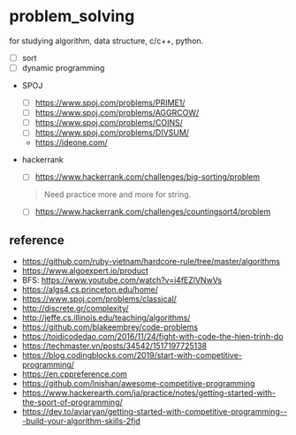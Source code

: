 # problem_solving
for studying algorithm, data structure, c/c++, python.
- [ ] sort
- [ ] dynamic programming

- SPOJ
  - [ ] https://www.spoj.com/problems/PRIME1/
  - [ ] https://www.spoj.com/problems/AGGRCOW/
  - [ ] https://www.spoj.com/problems/COINS/
  - [ ] https://www.spoj.com/problems/DIVSUM/
  - https://ideone.com/

- hackerrank
  - [ ] https://www.hackerrank.com/challenges/big-sorting/problem
  > Need practice more and more for string.
  - [ ] https://www.hackerrank.com/challenges/countingsort4/problem


## reference
- https://github.com/ruby-vietnam/hardcore-rule/tree/master/algorithms
- https://www.algoexpert.io/product
- BFS: https://www.youtube.com/watch?v=i4fEZlVNwVs
- https://algs4.cs.princeton.edu/home/
- https://www.spoj.com/problems/classical/
- http://discrete.gr/complexity/
- http://jeffe.cs.illinois.edu/teaching/algorithms/
- https://github.com/blakeembrey/code-problems
- https://toidicodedao.com/2016/11/24/fight-with-code-the-hien-trinh-do
- https://techmaster.vn/posts/34542/1517197725138
- https://blog.codingblocks.com/2019/start-with-competitive-programming/
- https://en.cppreference.com
- https://github.com/lnishan/awesome-competitive-programming
- https://www.hackerearth.com/ja/practice/notes/getting-started-with-the-sport-of-programming/
- https://dev.to/aviaryan/getting-started-with-competitive-programming---build-your-algorithm-skills-2fjd
